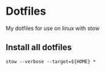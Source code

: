 # Dotfiles

My dotfiles for use on linux with stow

## Install all dotfiles
`stow --verbose --target=${HOME} *`
